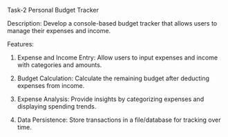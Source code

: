 Task-2 Personal Budget Tracker

  Description: Develop a console-based budget tracker that allows users to manage their expenses and income.
  
  Features:
  
  1. Expense and Income Entry: Allow users to input expenses and income with categories and amounts.
  
  2. Budget Calculation: Calculate the remaining budget after deducting expenses from income.
  
  3. Expense Analysis: Provide insights by categorizing expenses and displaying spending trends.
  
  4. Data Persistence: Store transactions in a file/database for tracking over time.
